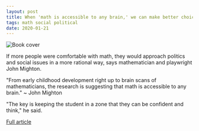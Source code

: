 ```yaml
---
layout: post
title: When 'math is accessible to any brain,' we can make better choices
tags: math social political
date: 2020-01-21
---
```


![Book cover](https://i.cbc.ca/1.5426897.1579038652!/fileImage/httpImage/image.jpg_gen/derivatives/original_1180/all-things-being-equal.jpg)

If more people were comfortable with math, they would approach politics and social 
issues in a more rational way, says mathematician and playwright John Mighton.

"From early childhood development right up to brain scans of mathematicians, 
the research is suggesting that math is accessible to any brain."
~ John Mighton

"The key is keeping the student in a zone that they can be confident and think," he said.

[Full article](https://www.cbc.ca/radio/thecurrent/the-current-for-jan-21-2020-1.5434328/when-math-is-accessible-to-any-brain-we-can-make-better-political-social-choices-says-mathematician-1.5426840)
